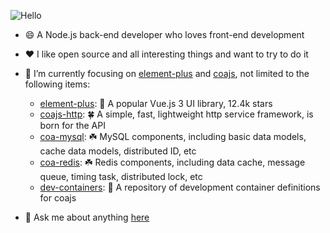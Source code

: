 ![Hello](https://user-images.githubusercontent.com/29560987/140730649-b8567daf-31e5-4e13-82ca-20a5cbf0c742.png)


- 😄 A Node.js back-end developer who loves front-end development

- ❤️ I like open source and all interesting things and want to try to do it

- 🔭 I’m currently focusing on [element-plus](https://github.com/element-plus) and [coajs](https://github.com/coajs), not limited to the following items:
  -  [element-plus](https://github.com/element-plus): 🎉 A popular Vue.js 3 UI library, 12.4k stars
  -  [coajs-http](https://github.com/coajs/coa-http): 🍀 A simple, fast, lightweight http service framework, is born for the API
  -  [coa-mysql](https://github.com/coajs/coa-mysql): ☘️ MySQL components, including basic data models, cache data models, distributed ID, etc
  -  [coa-redis](https://github.com/coajs/coa-redis): ☘️ Redis components, including data cache, message queue, timing task, distributed lock, etc
  -  [dev-containers](https://github.com/coajs/dev-containers): 🐳 A repository of development container definitions for coajs

- 💬 Ask me about anything [here](https://github.com/adaex/adaex/issues)



<!--

**Github Stats**

![GitHub stats](https://github-readme-stats.vercel.app/api?username=adaex&count_private=true&show_icons=true&hide=stars&icon_color=2f80ed)


**adaex/adaex** is a ✨ _special_ ✨ repository because its `README.md` (this file) appears on your GitHub profile.

Here are some ideas to get you started:

- 🔭 I’m currently working on ...
- 🌱 I’m currently learning ...
- 👯 I’m looking to collaborate on ...
- 🤔 I’m looking for help with ...
- 💬 Ask me about ...
- 📫 How to reach me: ...
- 😄 Pronouns: ...
- ⚡ Fun fact: ...
-->
